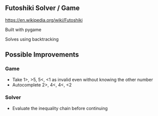## Futoshiki Solver / Game

https://en.wikipedia.org/wiki/Futoshiki

Built with pygame

Solves using backtracking

## Possible Improvements

### Game
* Take 1\>, \>5, 5\<, \<1 as invalid even without knowing the other number
* Autocomplete 2\>, 4\<, 4\<, \<2

### Solver
* Evaluate the inequality chain before continuing
